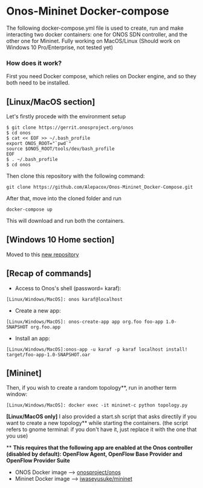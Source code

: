 # Onos-Mininet Docker-compose
The following docker-compose.yml file is used to create, run and make interacting two docker containers: one for ONOS SDN controller, and the other one for Mininet.
Fully working on MacOS/Linux (Should work on Windows 10 Pro/Enterprise, not tested yet)

### How does it work?
First you need Docker compose, which relies on Docker engine, and so they both need to be installed.

**[Linux/MacOS section]**
--------------------------------------------
Let's firstly procede with the environment setup
```
$ git clone https://gerrit.onosproject.org/onos
$ cd onos
$ cat << EOF >> ~/.bash_profile
export ONOS_ROOT="`pwd`"
source $ONOS_ROOT/tools/dev/bash_profile
EOF
$ . ~/.bash_profile
$ cd onos
```
Then clone this repository with the following command:
```
git clone https://github.com/Alepacox/Onos-Mininet_Docker-Compose.git
```
After that, move into the cloned folder and run 
```
docker-compose up
```
This will download and run both the containers.

**[Windows 10 Home section]**
--------------------------------------------
Moved to this [new repository](https://github.com/Alepacox/Onos_on_Windows)


[Recap of commands]
--------------------------------------------

 - Access to Onos's shell (password= karaf):
```
[Linux/Windows/MacOS]: onos karaf@localhost
```
 - Create a new app:
```
[Linux/Windows/MacOS]: onos-create-app app org.foo foo-app 1.0-SNAPSHOT org.foo.app
```
 - Install an app:
 ```
[Linux/Windows/MacOS]:onos-app -u karaf -p karaf localhost install! target/foo-app-1.0-SNAPSHOT.oar
 ```

[Mininet]
--------------------------------------------
Then, if you wish to create a random topology**, run in another term window:
```
[Linux/Windows/MacOS]: docker exec -it mininet-c python topology.py
```

**[Linux/MacOS only]** 
I also provided a start.sh script that asks directily if you want to create a new topology** while starting the containers.
(the script refers to gnome terminal: if you don't have it, just replace it with the one that you use)  

** **This requires that the following app are enabled at the Onos controller (disabled by default): OpenFlow Agent, OpenFlow Base Provider and OpenFlow Provider Suite** 

- ONOS Docker image --> [onosproject/onos](https://hub.docker.com/r/onosproject/onos/)
- Mininet Docker image --> [iwaseyusuke/mininet](https://hub.docker.com/r/iwaseyusuke/mininet/)
